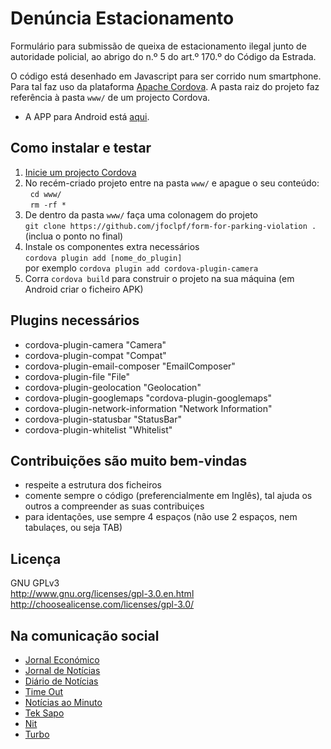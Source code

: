 # Denúncia Estacionamento

Formulário para submissão de queixa de estacionamento ilegal junto de autoridade policial, ao abrigo do n.º 5 do art.º 170.º do Código da Estrada. 

O código está desenhado em Javascript para ser corrido num smartphone. Para tal faz uso da plataforma <a href="https://cordova.apache.org/">Apache Cordova</a>. A pasta raiz do projeto faz referência à pasta `www/` de um projecto Cordova.

* A APP para Android está <a href="https://play.google.com/store/apps/details?id=com.form.parking.violation">aqui</a>.

## Como instalar e testar

 1. <a href="https://cordova.apache.org/docs/en/latest/guide/cli/">Inicie um projecto Cordova</a>
 2. No recém-criado projeto entre na pasta `www/` e apague o seu conteúdo:<br> 
    `cd www/`<br>
    `rm -rf *`<br>
 3. De dentro da pasta `www/` faça uma colonagem do projeto<br>
    `git clone https://github.com/jfoclpf/form-for-parking-violation .` (inclua o ponto no final)
 4. Instale os componentes extra necessários<br>
    `cordova plugin add [nome_do_plugin]`<br>
    por exemplo `cordova plugin add cordova-plugin-camera`
 5. Corra `cordova build` para construir o projeto na sua máquina (em Android criar o ficheiro APK)

## Plugins necessários

* cordova-plugin-camera "Camera"
* cordova-plugin-compat "Compat"
* cordova-plugin-email-composer "EmailComposer"
* cordova-plugin-file "File"
* cordova-plugin-geolocation "Geolocation"
* cordova-plugin-googlemaps "cordova-plugin-googlemaps"
* cordova-plugin-network-information "Network Information"
* cordova-plugin-statusbar "StatusBar"
* cordova-plugin-whitelist "Whitelist"

## Contribuições são muito bem-vindas
 
 * respeite a estrutura dos ficheiros
 * comente sempre o código (preferencialmente em Inglês), tal ajuda os outros a compreender as suas contribuiçes
 * para identações, use sempre 4 espaços (não use 2 espaços, nem tabulaçes, ou seja TAB)

## Licença

GNU GPLv3<br>
http://www.gnu.org/licenses/gpl-3.0.en.html <br>
http://choosealicense.com/licenses/gpl-3.0/

## Na comunicação social

* <a href="http://www.jornaleconomico.sapo.pt/noticias/estacionamentos-selvagens-ja-existe-uma-app-para-denuncia-los-189812">Jornal Económico</a>
* <a href="https://www.jn.pt/motor-24/interior/carro-mal-estacionado-ja-pode-fazer-queixa-com-esta-app-8686603.html">Jornal de Notícias</a>
* <a href="https://www.dn.pt/motor-24/interior/carro-mal-estacionado-ja-pode-fazer-queixa-com-esta-app-8686600.html">Diário de Notícias</a>
* <a href="https://www.timeout.pt/lisboa/pt/blog/ha-uma-nova-app-para-fazer-queixinhas-de-estacionamento-ilegal-081417">Time Out</a>
* <a href="https://www.noticiasaominuto.com/tech/837146/ha-um-carro-a-bloquea-lo-faca-queixa-com-esta-aplicacao">Notícias ao Minuto</a>
* <a href="http://tek.sapo.pt/mobile/android/artigos/encontrou-um-carro-mal-estacionado-ha-uma-app-para-fazer-queixa">Tek Sapo</a>
* <a href="https://nit.pt/out-of-town/back-in-town/ha-nova-app-queixinhas-quem-nao-sabe-estacionar">Nit</a>
* <a href="http://www.turbo.pt/carro-mal-estacionado-ja-pode-queixa-esta-app/">Turbo</a>
